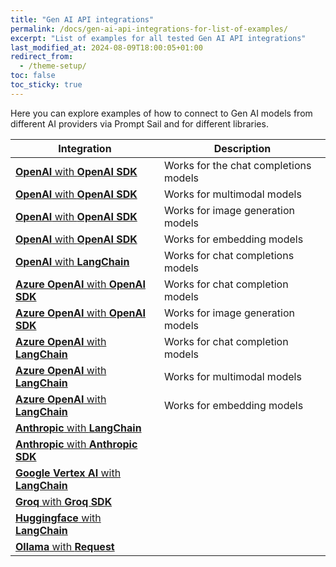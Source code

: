 ```yaml
---
title: "Gen AI API integrations"
permalink: /docs/gen-ai-api-integrations-for-list-of-examples/
excerpt: "List of examples for all tested Gen AI API integrations"
last_modified_at: 2024-08-09T18:00:05+01:00
redirect_from:
  - /theme-setup/
toc: false
toc_sticky: true
---
```

Here you can explore examples of how to connect to Gen AI models from different AI providers via Prompt Sail and for different libraries.

| Integration | Description |
| ----------- | ----------- |
| [**OpenAI** with **OpenAI SDK**](https://github.com/PromptSail/prompt_sail/blob/dev/examples/openai_sdk_openai.ipynb) | Works for the chat completions models |
| [**OpenAI** with **OpenAI SDK**](https://github.com/PromptSail/prompt_sail/blob/dev/examples/openai_sdk_oai_multimodal.ipynb) | Works for multimodal models |
| [**OpenAI** with **OpenAI SDK**](https://github.com/PromptSail/prompt_sail/blob/dev/examples/openai_sdk_oai_images.ipynb) | Works for image generation models |
| [**OpenAI** with **OpenAI SDK**](https://github.com/PromptSail/prompt_sail/blob/dev/examples/openai_sdk_oai_embeddings.ipynb) | Works for embedding models |
| [**OpenAI** with **LangChain**](https://github.com/PromptSail/prompt_sail/blob/dev/examples/langchain_openai.ipynb) | Works for chat completions models |
| [**Azure OpenAI** with **OpenAI SDK**](https://github.com/PromptSail/prompt_sail/blob/dev/examples/openai_sdk_azure_openai.ipynb) | Works for chat completion models |
| [**Azure OpenAI** with **OpenAI SDK**](https://github.com/PromptSail/prompt_sail/blob/dev/examples/openai_sdk_azure_dalle.ipynb) | Works for image generation models |
| [**Azure OpenAI** with **LangChain**](https://github.com/PromptSail/prompt_sail/blob/dev/examples/langchain_azure_openai.ipynb) | Works for chat completion models |
| [**Azure OpenAI** with **LangChain**](https://github.com/PromptSail/prompt_sail/blob/dev/examples/langchain_azure_multimodal.ipynb) | Works for multimodal models |
| [**Azure OpenAI** with **LangChain**](https://github.com/PromptSail/prompt_sail/blob/dev/examples/langchain_azure_oai_embeddings.ipynb) | Works for embedding models |
| [**Anthropic** with **LangChain**](https://github.com/PromptSail/prompt_sail/blob/dev/examples/langchain_anthropic.ipynb) |  |
| [**Anthropic** with **Anthropic SDK**](https://github.com/PromptSail/prompt_sail/blob/dev/examples/anthropic_sdk_claude.ipynb) |  |
| [**Google Vertex AI** with **LangChain**](https://github.com/PromptSail/prompt_sail/blob/dev/examples/langchain_google_vertexai.ipynb) |  |
| [**Groq** with **Groq SDK**](https://github.com/PromptSail/prompt_sail/blob/dev/examples/groq_sdk_groq.ipynb) |  |
| [**Huggingface** with **LangChain**](https://github.com/PromptSail/prompt_sail/blob/dev/examples/langchain_huggingface_endpoints.ipynb) |  |
| [**Ollama** with **Request**](https://github.com/PromptSail/prompt_sail/blob/dev/examples/request_ollama.ipynb) |  |












